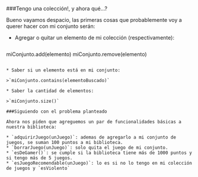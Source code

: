 ###Tengo una colección!, y ahora qué...?

Bueno vayamos despacio, las primeras cosas que probablemente voy a querer hacer con mi conjunto serán:

* Agregar o quitar un elemento de mi colección (respectivamente): 

>```
miConjunto.add(elemento)
miConjunto.remove(elemento)
```

* Saber si un elemento está en mi conjunto: 

>`miConjunto.contains(elementoBuscado)`

* Saber la cantidad de elementos: 

>`miConjunto.size()`

###Siguiendo con el problema planteado

Ahora nos piden que agreguemos un par de funcionalidades básicas a nuestra biblioteca:

* `adquirirJuego(unJuego)`: ademas de agregarlo a mi conjunto de juegos, se suman 100 puntos a mi biblioteca.
* `borrarJuego(unJuego)`: solo quita el juego de mi conjunto.
* `esDeGamer()`: se cumple si la biblioteca tiene más de 1000 puntos y si tengo más de 5 juegos.
* `esJuegoRecomendable(unJuego)`: lo es si no lo tengo en mi colección de juegos y `esViolento`
